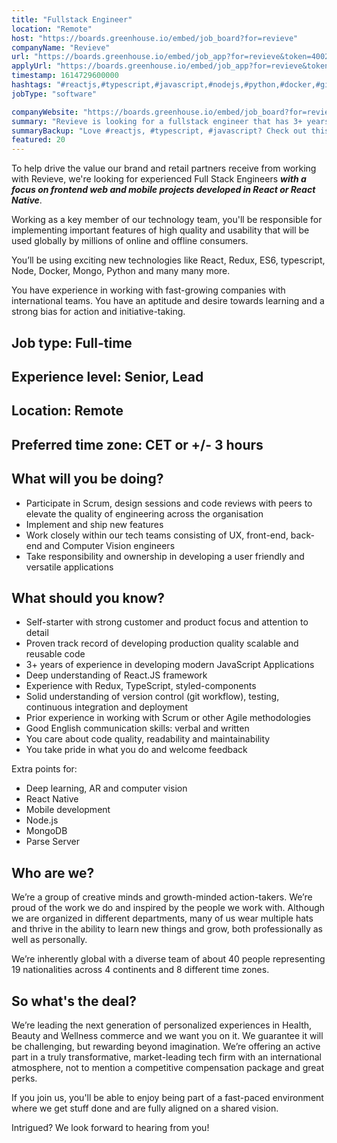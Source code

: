 ```yaml
---
title: "Fullstack Engineer"
location: "Remote"
host: "https://boards.greenhouse.io/embed/job_board?for=revieve"
companyName: "Revieve"
url: "https://boards.greenhouse.io/embed/job_app?for=revieve&token=4002367004"
applyUrl: "https://boards.greenhouse.io/embed/job_app?for=revieve&token=4002367004#app"
timestamp: 1614729600000
hashtags: "#reactjs,#typescript,#javascript,#nodejs,#python,#docker,#git,#branding,#ui/ux,#mongodb"
jobType: "software"

companyWebsite: "https://boards.greenhouse.io/embed/job_board?for=revieve"
summary: "Revieve is looking for a fullstack engineer that has 3+ years of experience in developing modern JavaScript Applications."
summaryBackup: "Love #reactjs, #typescript, #javascript? Check out this job post!"
featured: 20
---
```


To help drive the value our brand and retail partners receive from working with Revieve, we're looking for experienced Full Stack Engineers **_with a_** **_focus on frontend web and mobile projects developed in React or React Native_**.

Working as a key member of our technology team, you'll be responsible for implementing important features of high quality and usability that will be used globally by millions of online and offline consumers.

You’ll be using exciting new technologies like React, Redux, ES6, typescript, Node, Docker, Mongo, Python and many many more.

You have experience in working with fast-growing companies with international teams. You have an aptitude and desire towards learning and a strong bias for action and initiative-taking.

## Job type: Full-time

## Experience level: Senior, Lead

## Location: Remote

## Preferred time zone: CET or +/- 3 hours

## What will you be doing?

*   Participate in Scrum, design sessions and code reviews with peers to elevate the quality of engineering across the organisation
*   Implement and ship new features
*   Work closely within our tech teams consisting of UX, front-end, back-end and Computer Vision engineers
*   Take responsibility and ownership in developing a user friendly and versatile applications

## What should you know?  

*   Self-starter with strong customer and product focus and attention to detail
*   Proven track record of developing production quality scalable and reusable code
*   3+ years of experience in developing modern JavaScript Applications 
*   Deep understanding of React.JS framework
*   Experience with Redux, TypeScript, styled-components
*   Solid understanding of version control (git workflow), testing, continuous integration and deployment
*   Prior experience in working with Scrum or other Agile methodologies 
*   Good English communication skills: verbal and written
*   You care about code quality, readability and maintainability
*   You take pride in what you do and welcome feedback

Extra points for:

*   Deep learning, AR and computer vision
*   React Native
*   Mobile development
*   Node.js
*   MongoDB
*   Parse Server

## Who are we?

We’re a group of creative minds and growth-minded action-takers. We’re proud of the work we do and inspired by the people we work with. Although we are organized in different departments, many of us wear multiple hats and thrive in the ability to learn new things and grow, both professionally as well as personally.

We’re inherently global with a diverse team of about 40 people representing 19 nationalities across 4 continents and 8 different time zones.

## So what's the deal?

We’re leading the next generation of personalized experiences in Health, Beauty and Wellness commerce and we want you on it. We guarantee it will be challenging, but rewarding beyond imagination. We’re offering an active part in a truly transformative, market-leading tech firm with an international atmosphere, not to mention a competitive compensation package and great perks.

If you join us, you'll be able to enjoy being part of a fast-paced environment where we get stuff done and are fully aligned on a shared vision.

Intrigued? We look forward to hearing from you!
